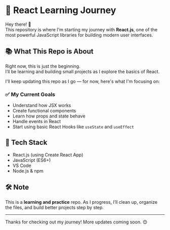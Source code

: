 # 🚀 React Learning Journey

Hey there! 👋  
This repository is where I'm starting my journey with **React.js**, one of the most powerful JavaScript libraries for building modern user interfaces.

## 📚 What This Repo is About

Right now, this is just the beginning.  
I’ll be learning and building small projects as I explore the basics of React.

I'll keep updating this repo as I go — for now, here's what I'm focusing on:

### ✅ My Current Goals

- Understand how JSX works
- Create functional components
- Learn how props and state behave
- Handle events in React
- Start using basic React Hooks like `useState` and `useEffect`

## 🧰 Tech Stack

- React.js (using Create React App)
- JavaScript (ES6+)
- VS Code
- Node.js & npm

## 🛠️ Note

This is a **learning and practice** repo. As I progress, I’ll clean up, organize the files, and build better projects step by step.

---

Thanks for checking out my journey! More updates coming soon. 😊
